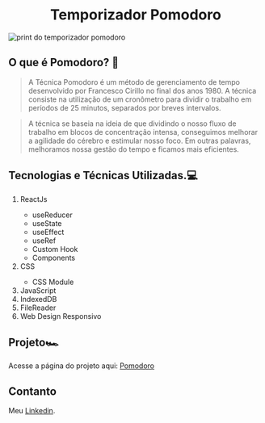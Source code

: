 <h1 align="center">Temporizador Pomodoro</h1>

<img src="https://github.com/ThiagoGois1011/pomodoro/assets/104660897/ea23829e-2523-456e-8a8f-810d5af9285c" alt="print do temporizador pomodoro"/>

## O que é Pomodoro? 🔎

>A Técnica Pomodoro é um método de gerenciamento de tempo desenvolvido por Francesco Cirillo no final dos anos 1980. A técnica consiste na utilização de um cronômetro para dividir o trabalho em períodos de 25 minutos, separados por breves intervalos.

> A técnica se baseia na ideia de que dividindo o nosso fluxo de trabalho em blocos de concentração intensa, conseguimos melhorar a agilidade do cérebro e estimular nosso foco. Em outras palavras, melhoramos nossa gestão do tempo e ficamos mais eficientes.

## Tecnologias e Técnicas Utilizadas.💻

<p translate="no">
<ol>
    <li>ReactJs</li>
    <ul>
    <li>useReducer</li>
    <li>useState</li>
    <li>useEffect</li>
    <li>useRef</li>
    <li>Custom Hook</li>
    <li>Components</li>
    </ul>
    <li>CSS</li>
    <ul><li>CSS Module</li></ul>
    <li>JavaScript</li>
    <li>IndexedDB</li>
    <li>FileReader</li>
    <li>Web Design Responsivo</li>
</ol>
</p>

## Projeto🏎️

Acesse a página do projeto aqui: [Pomodoro](https://thiagogois1011.github.io/pomodoro/)

## Contanto
Meu <a href="https://www.linkedin.com/in/thiago-gois-ba26b1238/" target="_blank">Linkedin</a>.


